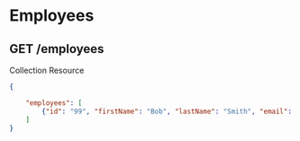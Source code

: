 # Employees


## GET /employees

Collection Resource


```json
{

    "employees": [
        {"id": "99", "firstName": "Bob", "lastName": "Smith", "email": "Bob@aol.com", "department": "DEV"}
    ]
}
```